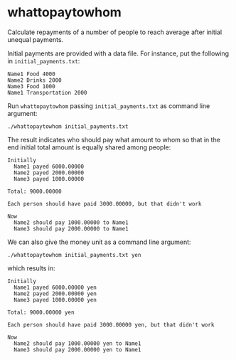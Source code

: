 # whattopaytowhom
Calculate repayments of a number of people to reach average after initial unequal payments.

Initial payments are provided with a data file. For instance, put the following in `initial_payments.txt`:

```
Name1 Food 4000
Name2 Drinks 2000
Name3 Food 1000
Name1 Transportation 2000
```

Run `whattopaytowhom` passing `initial_payments.txt` as command line argument:

`./whattopaytowhom initial_payments.txt`

The result indicates who should pay what amount to whom so that in the end initial total amount is equally shared among people:

```
Initially
  Name1 payed 6000.00000
  Name2 payed 2000.00000
  Name3 payed 1000.00000

Total: 9000.00000

Each person should have paid 3000.00000, but that didn't work

Now
  Name2 should pay 1000.00000 to Name1
  Name3 should pay 2000.00000 to Name1
```

We can also give the money unit as a command line argument:

`./whattopaytowhom initial_payments.txt yen`

which results in:

```
Initially
  Name1 payed 6000.00000 yen
  Name2 payed 2000.00000 yen
  Name3 payed 1000.00000 yen

Total: 9000.00000 yen

Each person should have paid 3000.00000 yen, but that didn't work

Now
  Name2 should pay 1000.00000 yen to Name1
  Name3 should pay 2000.00000 yen to Name1
```

